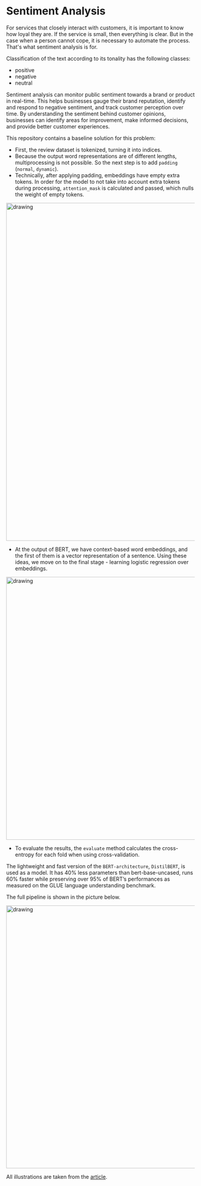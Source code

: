 # Sentiment Analysis

For services that closely interact with customers, it is important to know how loyal they are. If the service is small, then everything is clear. But in the case when a person cannot cope, it is necessary to automate the process. That's what sentiment analysis is for.

Classification of the text according to its tonality has the following classes:
* positive
* negative
* neutral

Sentiment analysis can monitor public sentiment towards a brand or product in real-time. This helps businesses gauge their brand reputation, identify and respond to negative sentiment, and track customer perception over time.
By understanding the sentiment behind customer opinions, businesses can identify areas for improvement, make informed decisions, and provide better customer experiences.

This repository contains a baseline solution for this problem:
* First, the review dataset is tokenized, turning it into indices.
* Because the output word representations are of different lengths, multiprocessing is not possible. So the next step is to add `padding` (`normal`, `dynamic`).
* Technically, after applying padding, embeddings have empty extra tokens. In order for the model to not take into account extra tokens during processing, `attention_mask` is calculated and passed, which nulls the weight of empty tokens.

<img src="https://github.com/UFOjw/Pet-projects/assets/95556055/1966e23a-e012-48d6-8dbf-b6bc4f3409ea" alt="drawing" width="900"/>

* At the output of BERT, we have context-based word embeddings, and the first of them is a vector representation of a sentence. Using these ideas, we move on to the final stage - learning logistic regression over embeddings.

<img src="https://github.com/UFOjw/Pet-projects/assets/95556055/942e0107-8069-4004-bac0-884428ca6514" alt="drawing" width="700"/>

* To evaluate the results, the `evaluate` method calculates the cross-entropy for each fold when using cross-validation.

The lightweight and fast version of the `BERT-architecture`, `DistilBERT`, is used as a model. It has 40% less parameters than bert-base-uncased, runs 60% faster while preserving over 95% of BERT’s performances as measured on the GLUE language understanding benchmark.

The full pipeline is shown in the picture below.

<img src="https://jalammar.github.io/images/distilBERT/bert-model-calssification-output-vector-cls.png" alt="drawing" width="700"/>

All illustrations are taken from the [article](https://jalammar.github.io/a-visual-guide-to-using-bert-for-the-first-time/).
